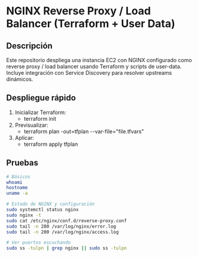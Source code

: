 # NGINX Reverse Proxy / Load Balancer (Terraform + User Data)

## Descripción
Este repositorio despliega una instancia EC2 con NGINX configurado como reverse proxy / load balancer usando Terraform y scripts de user-data. Incluye integración con Service Discovery para resolver upstreams dinámicos.


## Despliegue rápido
1. Inicializar Terraform:
   - terraform init
2. Previsualizar:
   - terraform plan -out=tfplan --var-file="file.tfvars"
3. Aplicar:
   - terraform apply tfplan


## Pruebas
```bash
# Básicos
whoami
hostname
uname -a

# Estado de NGINX y configuración
sudo systemctl status nginx
sudo nginx -t
sudo cat /etc/nginx/conf.d/reverse-proxy.conf
sudo tail -n 200 /var/log/nginx/error.log
sudo tail -n 200 /var/log/nginx/access.log

# Ver puertos escuchando
sudo ss -tulpn | grep nginx || sudo ss -tulpn
```